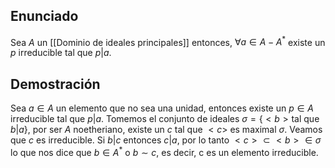 
## Enunciado

Sea $A$ un [[Dominio de ideales principales]] entonces, $\forall a\in A-A^{*}$ existe un $p$ irreducible tal que $p|a$.

## Demostración

Sea $a \in A$ un elemento que no sea una unidad, entonces existe un $p \in A$ irreducible tal que $p | a$. Tomemos el conjunto de ideales $\sigma=\{ <b> \text{tal que } b|a \}$, por ser $A$ noetheriano, existe un $c$ tal que $<c>$ es maximal $\sigma$. Veamos que $c$ es irreducible. Si $b|c$ entonces $c | a$, por lo tanto $<c> \subset <b> \in \sigma$ lo que nos dice que $b \in A^{*}$ o $b \sim c$, es decir, c es un elemento irreducible.
